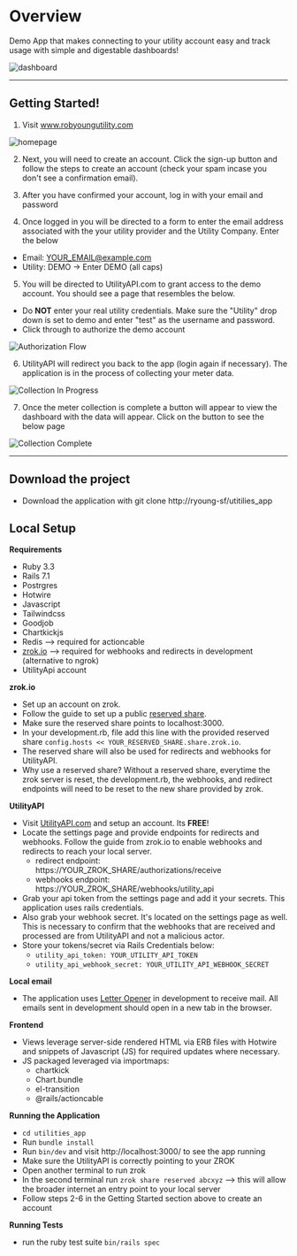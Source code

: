   
# Overview

Demo App that makes connecting to your utility account easy and track usage with simple and digestable dashboards!


![dashboard](https://github.com/ryoung-sf/utilities_app/blob/ee092d0aba58c5e1a79151349db0dd573d2bd620/screenshots/dashboard.png)

***

## Getting Started!

1. Visit www.robyoungutility.com

![homepage](https://github.com/ryoung-sf/utilities_app/blob/ee092d0aba58c5e1a79151349db0dd573d2bd620/screenshots/homepage.png)

2. Next, you will need to create an account. Click the sign-up button and follow the steps to create an account (check your spam incase you don't see a confirmation email).

3. After you have confirmed your account, log in with your email and password

4. Once logged in you will be directed to a form to enter the email address associated with the your utility provider and the Utility Company. Enter the below
* Email: YOUR_EMAIL@example.com
* Utility: DEMO  -> Enter DEMO (all caps)

5. You will be directed to UtilityAPI.com to grant access to the demo account. You should see a page that resembles the below.
* Do **NOT** enter your real utility credentials. Make sure the "Utility" drop down is set to demo and enter "test" as the username and password.
* Click through to authorize the demo account

![Authorization Flow](https://github.com/ryoung-sf/utilities_app/blob/ee092d0aba58c5e1a79151349db0dd573d2bd620/screenshots/utilityapi_authorization.png)

6. UtilityAPI will redirect you back to the app (login again if necessary). The application is in the process of collecting your meter data. 

![Collection In Progress](https://github.com/ryoung-sf/utilities_app/blob/ee092d0aba58c5e1a79151349db0dd573d2bd620/screenshots/historical_collection_in_progress.png)

7. Once the meter collection is complete a button will appear to view the dashboard with the data will appear. Click on the button to see the below page

![Collection Complete](https://github.com/ryoung-sf/utilities_app/blob/ee092d0aba58c5e1a79151349db0dd573d2bd620/screenshots/historical_collection_complete.png)


***


## Download the project
* Download the application with git clone http://ryoung-sf/utitilies_app


## Local Setup

**Requirements**
* Ruby 3.3
* Rails 7.1
* Postrgres
* Hotwire
* Javascript
* Tailwindcss
* Goodjob
* Chartkickjs
* Redis --> required for actioncable
* [zrok.io](https://zrok.io/) --> required for webhooks and redirects in development (alternative to ngrok)
* UtilityApi account


**zrok.io**
* Set up an account on zrok.
* Follow the guide to set up a public [reserved share](https://docs.zrok.io/docs/concepts/sharing-reserved/).
* Make sure the reserved share points to localhost:3000.
* In your development.rb, file add this line with the provided reserved share `config.hosts << YOUR_RESERVED_SHARE.share.zrok.io`.
* The reserved share will also be used for redirects and webhooks for UtilityAPI.
* Why use a reserved share? Without a reserved share, everytime the zrok server is reset, the development.rb, the webhooks, and redirect endpoints will need to be reset to the new share provided by zrok.  


**UtilityAPI**
* Visit [UtilityAPI.com](https://utilityapi.com/) and setup an account. Its **FREE**!
* Locate the settings page and provide endpoints for redirects and webhooks. Follow the guide from zrok.io to enable webhooks and redirects to reach your local server.
    * redirect endpoint: https://YOUR_ZROK_SHARE/authorizations/receive
    * webhooks endpoint: https://YOUR_ZROK_SHARE/webhooks/utility_api
* Grab your api token from the settings page and add it your secrets. This application uses rails credentials.
* Also grab your webhook secret. It's located on the settings page as well. This is necessary to confirm that the webhooks that are received and processed are from UtilityAPI and not a malicious actor.
* Store your tokens/secret via Rails Credentials below:
    * `utility_api_token: YOUR_UTILITY_API_TOKEN`
    * `utility_api_webhook_secret: YOUR_UTILITY_API_WEBHOOK_SECRET`

**Local email**
* The application uses [Letter Opener](https://github.com/ryanb/letter_opener) in development to receive mail. All emails sent in development should open in a new tab in the browser.

**Frontend**
* Views leverage server-side rendered HTML via ERB files with Hotwire and snippets of Javascript (JS) for required updates where necessary.
* JS packaged leveraged via importmaps:
    * chartkick
    * Chart.bundle
    * el-transition
    * @rails/actioncable

**Running the Application**
* `cd utilities_app`
* Run `bundle install`
* Run `bin/dev` and visit http://localhost:3000/ to see the app running
* Make sure the UtilityAPI is correctly pointing to your ZROK
* Open another terminal to run zrok
* In the second terminal run `zrok share reserved abcxyz` --> this will allow the broader internet an entry point to your local server
* Follow steps 2-6 in the Getting Started section above to create an account

**Running Tests**
* run the ruby test suite `bin/rails spec`
